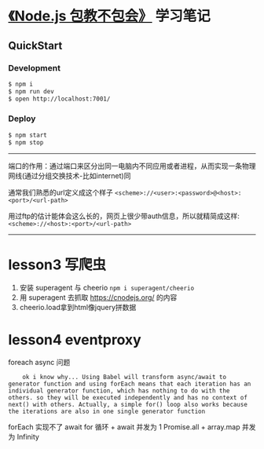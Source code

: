 # [《Node.js 包教不包会》](https://github.com/alsotang/node-lessons) 学习笔记
## QuickStart

### Development

```bash
$ npm i
$ npm run dev
$ open http://localhost:7001/
```

### Deploy

```bash
$ npm start
$ npm stop
```


***

端口的作用：通过端口来区分出同一电脑内不同应用或者进程，从而实现一条物理网线(通过分组交换技术-比如internet)同

通常我们熟悉的url定义成这个样子
`<scheme>://<user>:<password>@<host>:<port>/<url-path>`

用过ftp的估计能体会这么长的，网页上很少带auth信息，所以就精简成这样:
`<scheme>://<host>:<port>/<url-path>`


***

lesson3 写爬虫
==

1. 安装  superagent 与 cheerio  `npm i superagent/cheerio  `
1. 用 superagent 去抓取 https://cnodejs.org/ 的内容
1. cheerio.load拿到html像jquery拼数据


lesson4 eventproxy
===

foreach async 问题
        
        ok i know why... Using Babel will transform async/await to generator function and using forEach means that each iteration has an individual generator function, which has nothing to do with the others. so they will be executed independently and has no context of next() with others. Actually, a simple for() loop also works because the iterations are also in one single generator function

forEach 实现不了 await
for 循环 + await 并发为 1
Promise.all + array.map 并发为 Infinity



